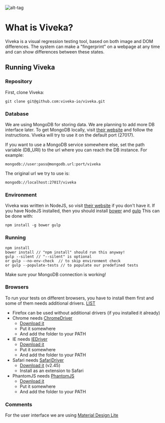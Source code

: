 ![alt-tag](http://viveka.io/viveka.png)

# What is Viveka?

Viveka is a visual regression testing tool, based on both image and DOM differences.
The system can make a "fingerprint" on a webpage at any time and can show differences
between these states.

## Running Viveka

### Repository

First, clone Viveka:

    git clone git@github.com:viveka-io/viveka.git

### Database

We are using MongoDB for storing data. We are planning to add more DB interface later.
To get MongoDB locally, visit [their website](https://www.mongodb.org/) and follow the instructions.
Viveka will try to use it on the default port (27017).

If you want to use a MongoDB service somewhere else, set the path variable (DB_URI) to the url where
you can reach the DB instance.
For example:

    mongodb://user:pass@mongodb.url:port/viveka

The original url we try to use is:

    mongodb://localhost:27017/viveka

### Environment

Viveka was written in NodeJS, so visit [their website](https://nodejs.org/en/) if you don't have it.
If you have NodeJS installed, then you should install [bower](http://bower.io/) and [gulp](http://gulpjs.com/)
This can be done with:

    npm install -g bower gulp

### Running
    npm install
    bower install // "npm install" should run this anyway!
    gulp --silent // "--silent" is optional
    or gulp --no-env-check  // to skip environment check
    or gulp --populate-tests // to populate our predefined tests

Make sure your MongoDB connection is working!

### Browsers

To run your tests on different browsers, you have to install them first and some of them needs additional drivers. [LIST](http://www.seleniumhq.org/download/)

* Firefox can be used without additional drivers (if you installed it already)
* Chrome needs [ChromeDriver](https://sites.google.com/a/chromium.org/chromedriver/)
    * [Download it](https://sites.google.com/a/chromium.org/chromedriver/downloads)
    * Put it somewhere
    * And add the folder to your PATH
* IE needs [IEDriver](https://code.google.com/p/selenium/wiki/InternetExplorerDriver)
    * [Download it](http://selenium-release.storage.googleapis.com/index.html)
    * Put it somewhere
    * And add the folder to your PATH
* Safari needs [SafariDriver](https://code.google.com/p/selenium/wiki/SafariDriver)
    * [Download it](http://selenium-release.storage.googleapis.com/2.45/SafariDriver.safariextz) (v2.45)
    * Install as an extension to Safari
* PhantomJS needs [PhantomJS](http://phantomjs.org/)
    * [Download it](http://phantomjs.org/download.html)
    * Put it somewhere
    * And add the folder to your PATH

### Comments

For the user interface we are using [Material Design Lite](https://github.com/google/material-design-lite)
